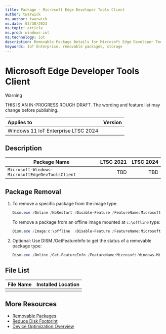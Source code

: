 ```yaml
---
title: Package - Microsoft Edge Developer Tools Client
author: twarwick
ms.author: twarwick
ms.date: 03/30/2023
ms.topic: article
ms.prod: windows-iot
ms.technology: iot
description: Removable Package Details for Microsoft Edge Developer Tools Client
keywords: IoT Enterprise, removable packages, storage
---
```


# Microsoft Edge Developer Tools Client

> [!WARNING]
> THIS IS AN IN-PROGRESS ROUGH DRAFT. The wording and feature list may change before publishing.

| Applies to   |  Version            |
|:-------------|:--------------------|
| Windows 11 IoT Enterprise LTSC 2024 | |

## Description

<fill in the blank>

| Package Name | LTSC&nbsp;2021 | LTSC&nbsp;2024  |
|--------------|---------------:|----------------:|
| `Microsoft-Windows-MicrosoftEdgeDevToolsClient`  | TBD | TBD |

## Package Removal

1. To remove a specific package from the image type:

   ```powershell
   Dism.exe /Online /NoRestart /Disable-Feature /FeatureName:Microsoft-Windows-MicrosoftEdgeDevToolsClient /PackageName:@Package
   ````

   To remove a package from an offline image mounted at `c:\offline` type:

   ```powershell
   Dism.exe /Image:c:\offline  /Disable-Feature /FeatureName:Microsoft-Windows-MicrosoftEdgeDevToolsClient /PackageName:@Package
   ```

1. Optional: Use DISM /GetFeatureInfo to get the status of a removable package type:

   ```powershell
   Dism.exe /Online /Get-FeatureInfo /FeatureName:Microsoft-Windows-MicrosoftEdgeDevToolsClient /PackageName:@Package
   ````

## File List

| File Name | Installed Location |
|-----------|--------------------|
| <fill in the blank>| <fill in the blank>  |

## More Resources

- [Removable Packages](/windows/iot/iot-enterprise/Optimize-Your-Device/Removable-Packages)
- [Reduce Disk Footprint](/windows/iot/iot-enterprise/Optimize-Your-Device/Reduce-Disk-Footprint)
- [Device Optimization Overview](/windows/iot/iot-enterprise/Optimize-Your-Device/Overview)
